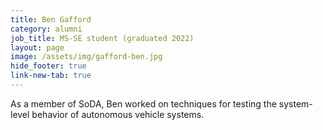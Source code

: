 ```yaml
---
title: Ben Gafford
category: alumni
job_title: MS-SE student (graduated 2022)
layout: page
image: /assets/img/gafford-ben.jpg
hide_footer: true
link-new-tab: true
---
```

<!-- team/ben_gafford.md -->
As a member of SoDA, Ben worked on techniques for testing the system-level behavior of autonomous vehicle systems.





